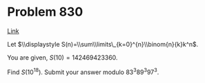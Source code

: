 # Problem 830

[Link](https://projecteuler.net/problem=830)

Let $\\displaystyle S(n)=\\sum\\limits\_{k=0}^{n}\\binom{n}{k}k^n$.

You are given, $S(10)=142469423360$.

Find $S(10^{18})$. Submit your answer modulo $83^3 89^3 97^3$.